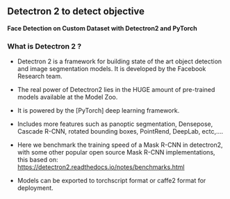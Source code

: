 ## Detectron 2 to detect objective

__Face Detection on Custom Dataset with Detectron2 and PyTorch__


### What is Detectron 2 ?

* Detectron 2 is a framework for building state of the art object detection and image segmentation models. It is developed by the Facebook Research team.

* The real power of Detectron2 lies in the HUGE amount of pre-trained models available at the Model Zoo.

* It is powered by the [PyTorch] deep learning framework.

* Includes more features such as panoptic segmentation, Densepose, Cascade R-CNN, rotated bounding boxes, PointRend, DeepLab, ectc,....

* Here we benchmark the training speed of a Mask R-CNN in detectron2, with some other popular open source Mask R-CNN implementations, this based on: https://detectron2.readthedocs.io/notes/benchmarks.html

* Models can be exported to torchscript format or caffe2 format for deployment.




